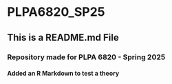 # PLPA6820_SP25
## This is a README.md File
### Repository made for PLPA 6820 - Spring 2025
#### Added an R Markdown to test a theory